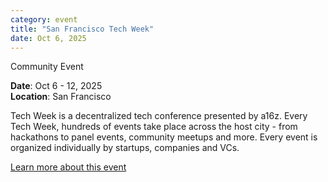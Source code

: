 ```yaml
---
category: event
title: "San Francisco Tech Week"
date: Oct 6, 2025
---
```

<span class="community-event">Community Event</span>

**Date**: Oct 6 - 12, 2025   
**Location**: San Francisco

Tech Week is a decentralized tech conference presented by a16z. Every Tech Week, hundreds of events take place across the host city - from hackathons to panel events, community meetups and more. Every event is organized individually by startups, companies and VCs.

[Learn more about this event](https://www.tech-week.com/)
